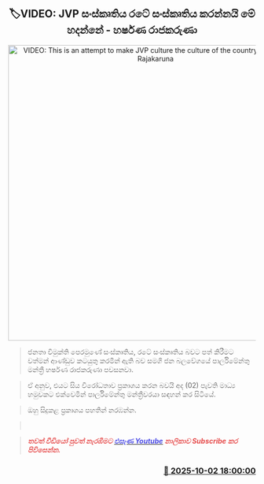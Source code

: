 <p align='center'><b><h2 align='center' title='VIDEO: This is an attempt to make JVP culture the culture of the country - Harshana Rajakaruna'>🏷VIDEO: JVP සංස්කෘතිය රටේ සංස්කෘතිය කරන්නයි මේ හදන්නේ - හර්ෂණ රාජකරුණා</h2></b></p>
<p align='center'><img src='https://helakuru.sgp1.cdn.digitaloceanspaces.com/esana/images/lib/harshana-nj.jpg' width='600' alt='VIDEO: This is an attempt to make JVP culture the culture of the country - Harshana Rajakaruna'></p>

> ජනතා විමුක්ති පෙරමුණේ සංස්කෘතිය, රටේ සංස්කෘතිය බවට පත් කිරීමට වත්මන් ආණ්ඩුව කටයුතු කරමින් ඇති බව සමගි ජන බල‍වේගයේ පාර්ලිමේන්තු මන්ත්‍රී හර්ෂණ රාජකරුණා පවසනවා.

> ඒ අනුව, එයට සිය විරෝධතාව ප්‍රකාශය කරන බවයි අද (02) පැවති මාධ්‍ය හමුවකට එක්වෙමින් පාර්ලිමේන්තු මන්ත්‍රීවරයා සඳහන් කර සිටියේ.

> ඔහු සිදුකළ ප්‍රකාශය පහතින් නරඹන්න.

>  

> <span style='color:#e64d4d'><em><strong>තවත් වීඩියෝ පුවත් නැරඹීමට </strong></em></span><a href='https://youtube.com/@esanamedia?si=UZCWEZmqFcpzlvdV'><span style='color:#4d4de6'><em><strong>එසැණ Youtube</strong></em></span></a><span style='color:#e64d4d'><em><strong> නාලිකාව Subscribe කර පිවිසෙන්න.</strong></em></span>



<h3 align='right'><a href='https://www.helakuru.lk/esana/p/114174/'>📅 2025-10-02 18:00:00</a></h3>
